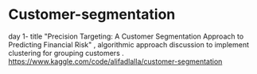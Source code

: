 # Customer-segmentation

day 1- title "Precision Targeting: A Customer Segmentation Approach to Predicting Financial Risk" , algorithmic approach discussion to implement clustering for grouping customers .
https://www.kaggle.com/code/alifadlalla/customer-segmentation
